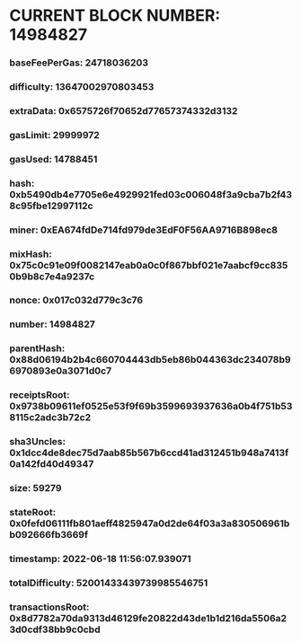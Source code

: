 # CURRENT BLOCK NUMBER: 14984827

### baseFeePerGas: 24718036203
### difficulty: 13647002970803453
### extraData: 0x6575726f70652d77657374332d3132
### gasLimit: 29999972
### gasUsed: 14788451
### hash: 0xb5490db4e7705e6e4929921fed03c006048f3a9cba7b2f438c95fbe12997112c
### miner: 0xEA674fdDe714fd979de3EdF0F56AA9716B898ec8
### mixHash: 0x75c0c91e09f0082147eab0a0c0f867bbf021e7aabcf9cc8350b9b8c7e4a9237c
### nonce: 0x017c032d779c3c76
### number: 14984827
### parentHash: 0x88d06194b2b4c660704443db5eb86b044363dc234078b96970893e0a3071d0c7
### receiptsRoot: 0x9738b09611ef0525e53f9f69b3599693937636a0b4f751b538115c2adc3b72c2
### sha3Uncles: 0x1dcc4de8dec75d7aab85b567b6ccd41ad312451b948a7413f0a142fd40d49347
### size: 59279
### stateRoot: 0x0fefd06111fb801aeff4825947a0d2de64f03a3a830506961bb092666fb3669f
### timestamp: 2022-06-18 11:56:07.939071
### totalDifficulty: 52001433439739985546751
### transactionsRoot: 0x8d7782a70da9313d46129fe20822d43de1b1d216da5506a23d0cdf38bb9c0cbd

